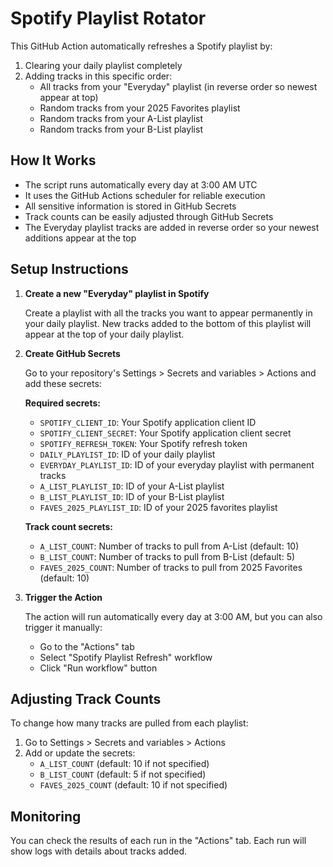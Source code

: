 # Spotify Playlist Rotator

This GitHub Action automatically refreshes a Spotify playlist by:
1. Clearing your daily playlist completely
2. Adding tracks in this specific order:
   - All tracks from your "Everyday" playlist (in reverse order so newest appear at top)
   - Random tracks from your 2025 Favorites playlist
   - Random tracks from your A-List playlist
   - Random tracks from your B-List playlist

## How It Works

* The script runs automatically every day at 3:00 AM UTC
* It uses the GitHub Actions scheduler for reliable execution
* All sensitive information is stored in GitHub Secrets
* Track counts can be easily adjusted through GitHub Secrets
* The Everyday playlist tracks are added in reverse order so your newest additions appear at the top

## Setup Instructions

1. **Create a new "Everyday" playlist in Spotify**
   
   Create a playlist with all the tracks you want to appear permanently in your daily playlist. New tracks added to the bottom of this playlist will appear at the top of your daily playlist.

2. **Create GitHub Secrets**

   Go to your repository's Settings > Secrets and variables > Actions and add these secrets:
   
   **Required secrets:**
   - `SPOTIFY_CLIENT_ID`: Your Spotify application client ID
   - `SPOTIFY_CLIENT_SECRET`: Your Spotify application client secret
   - `SPOTIFY_REFRESH_TOKEN`: Your Spotify refresh token
   - `DAILY_PLAYLIST_ID`: ID of your daily playlist
   - `EVERYDAY_PLAYLIST_ID`: ID of your everyday playlist with permanent tracks
   - `A_LIST_PLAYLIST_ID`: ID of your A-List playlist
   - `B_LIST_PLAYLIST_ID`: ID of your B-List playlist
   - `FAVES_2025_PLAYLIST_ID`: ID of your 2025 favorites playlist
   
   **Track count secrets:**
   - `A_LIST_COUNT`: Number of tracks to pull from A-List (default: 10)
   - `B_LIST_COUNT`: Number of tracks to pull from B-List (default: 5)
   - `FAVES_2025_COUNT`: Number of tracks to pull from 2025 Favorites (default: 10)

3. **Trigger the Action**

   The action will run automatically every day at 3:00 AM, but you can also trigger it manually:
   
   - Go to the "Actions" tab
   - Select "Spotify Playlist Refresh" workflow
   - Click "Run workflow" button

## Adjusting Track Counts

To change how many tracks are pulled from each playlist:

1. Go to Settings > Secrets and variables > Actions
2. Add or update the secrets:
   - `A_LIST_COUNT` (default: 10 if not specified)
   - `B_LIST_COUNT` (default: 5 if not specified)
   - `FAVES_2025_COUNT` (default: 10 if not specified)

## Monitoring

You can check the results of each run in the "Actions" tab. Each run will show logs with details about tracks added.
